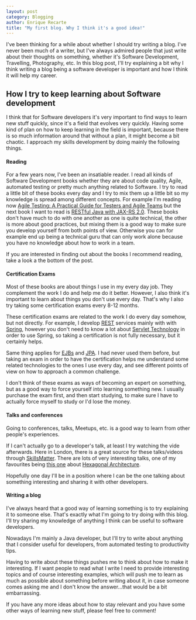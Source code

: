 ```yaml
---
layout: post
category: Blogging
author: Enrique Recarte
title: "My first blog. Why I think it's a good idea!"
---
```


I've been thinking for a while about whether I should try writing a blog. I've never been much of a writer, but I've always
admired people that just write about their thoughts on something, whether it's Software Development, Travelling, Photography, etc.
In this blog post, I'll try explaining a bit why I think writing a blog being a software developer is important and how
I think it will help my career.

## How I try to keep learning about Software development

I think that for Software developers it's very important to find ways to learn new stuff quickly, since it's a field that
evolves very quickly. Having some kind of plan on how to keep learning in the field is important, because there
is so much information around that without a plan, it might become a bit chaotic. I approach my skills development by doing mainly the following things.

#### Reading

For a few years now, I've been an insatiable reader. I read all kinds of Software Development books
whether they are about code quality, Agile, automated testing or pretty much anything related to Software. I try to read a little bit
of these books every day and I try to mix them up a little bit so my knowledge is spread among different concepts. For example
I'm reading now [Agile Testing: A Practical Guide for Testers and Agile Teams](http://www.amazon.com/Agile-Testing-Practical-Guide-Testers/dp/0321534468) but the next book I want to
read is [RESTful Java with JAX-RS 2.0](http://www.amazon.com/RESTful-Java-JAX-RS-Bill-Burke/dp/144936134X). These books don't have much to do with one another as one is quite technical, the other is more about good practices, but mixing them is a good way to make sure you develop yourself from both points of view. Otherwise you can for example end up being a technical guru that can only work alone because you have no knowledge about how to work in a team.

If you are interested
in finding out about the books I recommend reading, take a look a the bottom of the post.

#### Certification Exams

Most of these books are about things I use in my every day job. They complement the work I do and help me do it better. However,
I also think it's important to learn about things you don't use every day. That's why I also try taking some certification exams
every 8-12 months.

These certification exams are related to the work I do every day somehow, but not directly. For example, I develop
[REST](http://en.wikipedia.org/wiki/Representational_state_transfer) services mainly with with [Spring](http://spring.io),
however you don't need to know a lot about [Servlet Technology](www.oracle.com/technetwork/java/index-jsp-135475.html)
in order to use Spring, so taking a certification is not fully necessary, but it certainly helps.

Same thing applies for [EJBs](http://www.oracle.com/technetwork/java/javaee/ejb/index.html) and
[JPA](http://www.oracle.com/technetwork/java/javaee/tech/persistence-jsp-140049.html). I had never used them before,
but taking an exam in order to have the certification helps me understand some related technologies to the ones I use every day,
and see different points of view on how to approach a common challenge.

I don't think of these exams as ways of becoming an expert on something, but as a good way to force yourself into learning something new. I usually purchase the exam first, and then start studying, to make sure I have to actually force myself to study or I'd lose the money.

#### Talks and conferences
Going to conferences, talks, Meetups, etc. is a good way to learn from other people's experiences.

If I can't actually go to a developer's talk, at least I try watching the vide afterwards. Here in London, there is a great source for these talks/videos through [SkillsMatter](http://www.skillsmatter.com). There are lots of very interesting talks, one of my favourites being [this one](https://skillsmatter.com/skillscasts/4375-simply-implementing-hexagonal-architectures-with-the-life-preserver-and-spring) about [Hexagonal Architecture](http://alistair.cockburn.us/Hexagonal+architecture).

Hopefully one day I'll be in a position where I can be the one talking about something interesting and sharing it with other developers.

#### Writing a blog

I've always heard that a good way of learning something is to try explaining it to someone else. That's exactly what I'm going to
try doing with this blog. I'll try sharing my knowledge of anything I think can be useful to software developers.

Nowadays I'm mainly a Java developer, but I'll try to write about anything that I consider useful for developers, from
automated testing to productivity tips.

Having to write about these things pushes me to think about how to make it interesting. If I want people to read what I write
I need to provide interesting topics and of course interesting examples, which will push me to learn as much as possible
about something before writing about it, in case someone comes asking me and I don't know the answer...that would be a bit
embarrassing.

If you have any more ideas about how to stay relevant and you have some other ways of learning new stuff, please feel free to comment!
